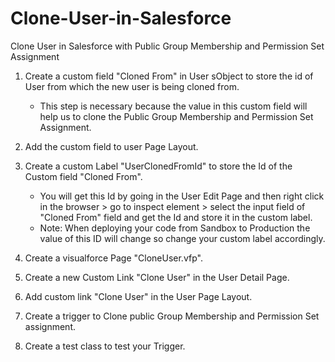 # Clone-User-in-Salesforce
Clone User in Salesforce with Public Group Membership and Permission Set Assignment

1. Create a custom field "Cloned From" in User sObject to store the id of User from which the new user is being cloned from.
   - This step is necessary because the value in this custom field will help us to clone the Public Group Membership and Permission Set        Assignment.
   
2. Add the custom field to user Page Layout.

3. Create a custom Label "UserClonedFromId" to store the Id of the Custom field "Cloned From".
   - You will get this Id by going in the User Edit Page and then right click in the browser > go to inspect element > select the input        field of "Cloned From" field and get the Id and store it in the custom label.
   - Note: When deploying your code from Sandbox to Production the value of this ID will change so change your custom label accordingly.
   
4. Create a visualforce Page "CloneUser.vfp".

5. Create a new Custom Link "Clone User" in the User Detail Page.

6. Add custom link "Clone User" in the User Page Layout.

7. Create a trigger to Clone public Group Membership and Permission Set assignment.

8. Create a test class to test your Trigger.
